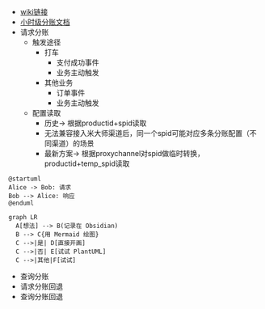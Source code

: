 - [wiki链接](https://docs.midas.woa.com/midasweb-protodoc/protodoc/profit_sharing_order_svr/#%E8%AF%B7%E6%B1%82%E5%88%86%E8%B4%A6)
- [小时级分账文档](http://op.cbs.boss.com/assets/30037_doc_b0b473464bb616604c713198419300b6.html#3v2uploadcustom_data-customid-notify_profit?code=TOF4TeyJrZXkiOiJIMkdYM2N1Z3d6MkRBNTNDRExsQmhjcGk5WUNxYkpXaCIsImlzcyI6IjEwLjg4LjE3Ny4xNCIsImhrIjoiIiwiYXVkIjoibmduIiwiaGFzaCI6IjA0RThBN0JBMTcwQUNDRTNBOUJFREVGMjFDQUYzOTkyRkQ3MUE3Qzg0NTk3RjU2NTNBMUVCRjg2OUQxRjE1QTAiLCJuaCI6IkI3REIwNUYzMTM2N0ZFRTE5RjgzMTYyQTE3RTgyQkI3MkVBN0E1RTE3MEI2OEI2NEFCRkRBNzg3QzM4NzdENkUifQ)
- 请求分账
	- 触发途径
		- 打车
			- 支付成功事件
			- 业务主动触发
		- 其他业务
			- 订单事件
			- 业务主动触发
	- 配置读取
		- 历史-> 根据productid+spid读取
		- 无法兼容接入米大师渠道后，同一个spid可能对应多条分账配置（不同渠道）的场景
		- 最新方案-> 根据proxychannel对spid做临时转换，productid+temp_spid读取

```plantuml
@startuml
Alice -> Bob: 请求
Bob --> Alice: 响应
@enduml
```

```mermaid
graph LR
  A[想法] --> B(记录在 Obsidian)
  B --> C{用 Mermaid 绘图}
  C -->|是| D[直接开画]
  C -->|否| E[试试 PlantUML]
  C -->|其他|F[试试]
```


- 查询分账
- 请求分账回退
- 查询分账回退
